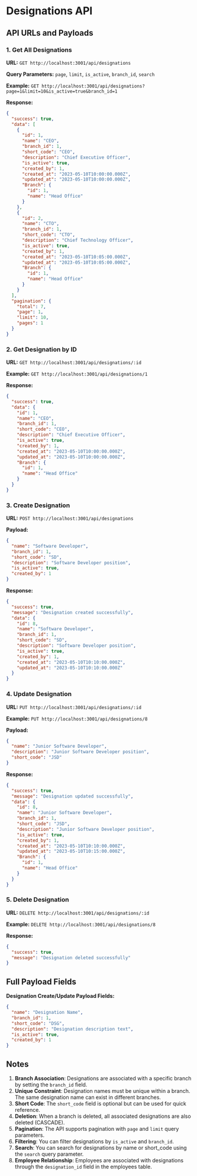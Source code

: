 # Designations API

## API URLs and Payloads

### 1. Get All Designations

**URL:** `GET http://localhost:3001/api/designations`

**Query Parameters:** `page`, `limit`, `is_active`, `branch_id`, `search`

**Example:** `GET http://localhost:3001/api/designations?page=1&limit=10&is_active=true&branch_id=1`

**Response:**
```json
{
  "success": true,
  "data": [
    {
      "id": 1,
      "name": "CEO",
      "branch_id": 1,
      "short_code": "CEO",
      "description": "Chief Executive Officer",
      "is_active": true,
      "created_by": 1,
      "created_at": "2023-05-10T10:00:00.000Z",
      "updated_at": "2023-05-10T10:00:00.000Z",
      "Branch": {
        "id": 1,
        "name": "Head Office"
      }
    },
    {
      "id": 2,
      "name": "CTO",
      "branch_id": 1,
      "short_code": "CTO",
      "description": "Chief Technology Officer",
      "is_active": true,
      "created_by": 1,
      "created_at": "2023-05-10T10:05:00.000Z",
      "updated_at": "2023-05-10T10:05:00.000Z",
      "Branch": {
        "id": 1,
        "name": "Head Office"
      }
    }
  ],
  "pagination": {
    "total": 7,
    "page": 1,
    "limit": 10,
    "pages": 1
  }
}
```

### 2. Get Designation by ID

**URL:** `GET http://localhost:3001/api/designations/:id`

**Example:** `GET http://localhost:3001/api/designations/1`

**Response:**
```json
{
  "success": true,
  "data": {
    "id": 1,
    "name": "CEO",
    "branch_id": 1,
    "short_code": "CEO",
    "description": "Chief Executive Officer",
    "is_active": true,
    "created_by": 1,
    "created_at": "2023-05-10T10:00:00.000Z",
    "updated_at": "2023-05-10T10:00:00.000Z",
    "Branch": {
      "id": 1,
      "name": "Head Office"
    }
  }
}
```

### 3. Create Designation

**URL:** `POST http://localhost:3001/api/designations`

**Payload:**
```json
{
  "name": "Software Developer",
  "branch_id": 1,
  "short_code": "SD",
  "description": "Software Developer position",
  "is_active": true,
  "created_by": 1
}
```

**Response:**
```json
{
  "success": true,
  "message": "Designation created successfully",
  "data": {
    "id": 8,
    "name": "Software Developer",
    "branch_id": 1,
    "short_code": "SD",
    "description": "Software Developer position",
    "is_active": true,
    "created_by": 1,
    "created_at": "2023-05-10T10:10:00.000Z",
    "updated_at": "2023-05-10T10:10:00.000Z"
  }
}
```

### 4. Update Designation

**URL:** `PUT http://localhost:3001/api/designations/:id`

**Example:** `PUT http://localhost:3001/api/designations/8`

**Payload:**
```json
{
  "name": "Junior Software Developer",
  "description": "Junior Software Developer position",
  "short_code": "JSD"
}
```

**Response:**
```json
{
  "success": true,
  "message": "Designation updated successfully",
  "data": {
    "id": 8,
    "name": "Junior Software Developer",
    "branch_id": 1,
    "short_code": "JSD",
    "description": "Junior Software Developer position",
    "is_active": true,
    "created_by": 1,
    "created_at": "2023-05-10T10:10:00.000Z",
    "updated_at": "2023-05-10T10:15:00.000Z",
    "Branch": {
      "id": 1,
      "name": "Head Office"
    }
  }
}
```

### 5. Delete Designation

**URL:** `DELETE http://localhost:3001/api/designations/:id`

**Example:** `DELETE http://localhost:3001/api/designations/8`

**Response:**
```json
{
  "success": true,
  "message": "Designation deleted successfully"
}
```

## Full Payload Fields

**Designation Create/Update Payload Fields:**
```json
{
  "name": "Designation Name",
  "branch_id": 1,
  "short_code": "DSG",
  "description": "Designation description text",
  "is_active": true,
  "created_by": 1
}
```

## Notes

1. **Branch Association**: Designations are associated with a specific branch by setting the `branch_id` field.
2. **Unique Constraint**: Designation names must be unique within a branch. The same designation name can exist in different branches.
3. **Short Code**: The `short_code` field is optional but can be used for quick reference.
4. **Deletion**: When a branch is deleted, all associated designations are also deleted (CASCADE).
5. **Pagination**: The API supports pagination with `page` and `limit` query parameters.
6. **Filtering**: You can filter designations by `is_active` and `branch_id`.
7. **Search**: You can search for designations by name or short_code using the `search` query parameter.
8. **Employee Relationship**: Employees are associated with designations through the `designation_id` field in the employees table.
